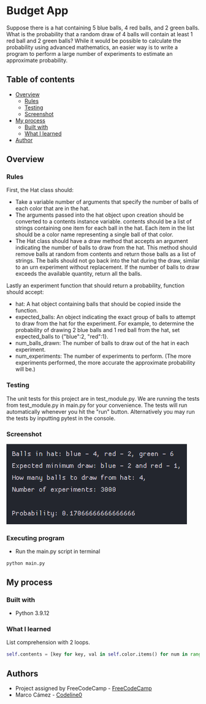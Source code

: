 # Budget App

Suppose there is a hat containing 5 blue balls, 4 red balls, and 2 green balls. What is the probability that a random draw of 4 balls will contain at least 1 red ball and 2 green balls? While it would be possible to calculate the probability using advanced mathematics, an easier way is to write a program to perform a large number of experiments to estimate an approximate probability.

## Table of contents

-   [Overview](#overview)
    -   [Rules](#rules)
    -   [Testing](#testing)
    -   [Screenshot](#screenshot)
-   [My process](#my-process)
    -   [Built with](#built-with)
    -   [What I learned](#what-i-learned)
-   [Author](#author)

## Overview

### Rules

First, the Hat class should: 

- Take a variable number of arguments that specify the number of balls of each color that are in the hat. 
- The arguments passed into the hat object upon creation should be converted to a contents instance variable. contents should be a list of strings containing one item for each ball in the hat. Each item in the list should be a color name representing a single ball of that color.
- The Hat class should have a draw method that accepts an argument indicating the number of balls to draw from the hat. This method should remove balls at random from contents and return those balls as a list of strings. The balls should not go back into the hat during the draw, similar to an urn experiment without replacement. If the number of balls to draw exceeds the available quantity, return all the balls.

Lastly an experiment function that should return a probability, function should accept:

- hat: A hat object containing balls that should be copied inside the function.
- expected_balls: An object indicating the exact group of balls to attempt to draw from the hat for the experiment. For example, to determine the probability of drawing 2 blue balls and 1 red ball from the hat, set expected_balls to {"blue":2, "red":1}.
- num_balls_drawn: The number of balls to draw out of the hat in each experiment.
- num_experiments: The number of experiments to perform. (The more experiments performed, the more accurate the approximate probability will be.)

### Testing

The unit tests for this project are in test_module.py. We are running the tests from test_module.py in main.py for your convenience. The tests will run automatically whenever you hit the "run" button. Alternatively you may run the tests by inputting pytest in the console.

### Screenshot

![](/probability_calculator.png)

### Executing program

-   Run the main.py script in terminal

```
python main.py
```

## My process

### Built with

-   Python 3.9.12 

### What I learned

List comprehension with 2 loops.

```python
self.contents = [key for key, val in self.color.items() for num in range(val)]
```

## Authors

-   Project assigned by FreeCodeCamp - [FreeCodeCamp](https://www.freecodecamp.org/learn/)
-   Marco Cámez - [Codeline0](https://github.com/Codeline0)